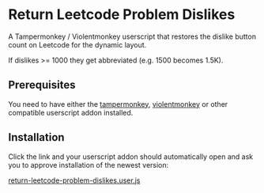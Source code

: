 # Return Leetcode Problem Dislikes
A Tampermonkey / Violentmonkey userscript that restores the dislike button count on Leetcode for the dynamic layout.

If dislikes >= 1000 they get abbreviated (e.g. 1500 becomes 1.5K).

## Prerequisites

You need to have either the [tampermonkey](https://www.tampermonkey.net/), [violentmonkey](https://violentmonkey.github.io/) or other compatible userscript addon installed.

## Installation

Click the link and your userscript addon should automatically open and ask you to approve installation of the newest version:

[return-leetcode-problem-dislikes.user.js](https://raw.githubusercontent.com/NickUfer/return-leetcode-problem-dislikes/main/return-leetcode-problem-dislikes.user.js)
